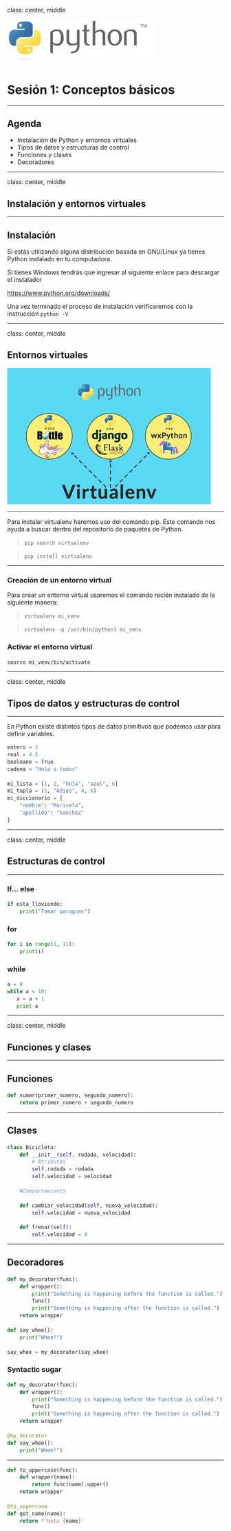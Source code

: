 class: center, middle

<img src="../assets/images/python-logo.svg" alt="Python" width="350rem" height="auto">

# Sesión 1: Conceptos básicos

---

## Agenda

- Instalación de Python y entornos virtuales
- Tipos de datos y estructuras de control
- Funciones y clases
- Decoradores

---

class: center, middle

## Instalación y entornos virtuales

---

## Instalación

Si estás utilizando alguna distribución basada en GNU/Linux ya tienes Python instalado
en tu computadora.

Si tienes Windows tendrás que ingresar al siguiente enlace para descargar el instalador

https://www.python.org/downloads/

Una vez terminado el proceso de instalación verificaremos con la instrucción `python -V`

---

class: center, middle

## Entornos virtuales

<img src="../assets/images/venvs.jpeg" alt="Python" height="auto">

---

Para instalar virtualenv haremos uso del comando pip. Este comando nos ayuda a buscar dentro del
repositorio de paquetes de Python.

> `pip search virtualenv`

> `pip install virtualenv`

---
### Creación de un entorno virtual

Para crear un entorno virtual usaremos el comando recién instalado de la siguiente manera:

> `virtualenv mi_venv`

> `virtualenv -p /usr/bin/python3 mi_venv`

### Activar el entorno virtual

`source mi_venv/bin/activate`

---

class: center, middle

## Tipos de datos y estructuras de control

---

En Python existe distintos tipos de datos primitivos que podemos usar para definir
variables.

```python
entero = 3
real = 4.5
booleano = True
cadena = "Hola a todos"

mi_lista = [1, 2, "hola", "azul", 6]
mi_tupla = (1, "Adios", 4, 6)
mi_diccionario = {
    "nombre": "Maricela",
    "apellido": "Sanchez"
}

```

---

class: center, middle

## Estructuras de control

---

### If... else

```python
if esta_lloviendo:
    print("Tomar paraguas")
```

### for

```python
for i in range(1, 11):
    print(i)
```

### while

```python
a = 0
while a < 10:
   a = a + 1
   print a
```

---

class: center, middle

## Funciones y clases

---

## Funciones

```python
def sumar(primer_numero, segundo_numero):
    return primer_numero + segundo_numero
```

---

## Clases

```python
class Bicicleta:
    def __init__(self, rodada, velocidad):
        # Atributos
        self.rodada = rodada
        self.velocidad = velocidad

    #Comportamiento

    def cambiar_velocidad(self, nueva_velocidad):
        self.velocidad = nueva_velocidad

    def frenar(self):
        self.velocidad = 0
```

---

## Decoradores

```python
def my_decorator(func):
    def wrapper():
        print("Something is happening before the function is called.")
        func()
        print("Something is happening after the function is called.")
    return wrapper

def say_whee():
    print("Whee!")

say_whee = my_decorator(say_whee)
```

### Syntactic sugar

```python
def my_decorator(func):
    def wrapper():
        print("Something is happening before the function is called.")
        func()
        print("Something is happening after the function is called.")
    return wrapper

@my_decorator
def say_whee():
    print("Whee!")
```

---

```python
def to_uppercase(func):
    def wrapper(name):
        return func(name).upper()
    return wrapper

@to_uppercase
def get_name(name):
    return f'Hola {name}'
```


